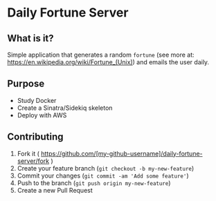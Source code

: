 Daily Fortune Server
===================

## What is it?
Simple application that generates a random `fortune` (see more at: https://en.wikipedia.org/wiki/Fortune_(Unix)) and emails the user daily.

## Purpose
* Study Docker
* Create a Sinatra/Sidekiq skeleton
* Deploy with AWS

## Contributing

1. Fork it ( https://github.com/[my-github-username]/daily-fortune-server/fork )
2. Create your feature branch (`git checkout -b my-new-feature`)
3. Commit your changes (`git commit -am 'Add some feature'`)
4. Push to the branch (`git push origin my-new-feature`)
5. Create a new Pull Request